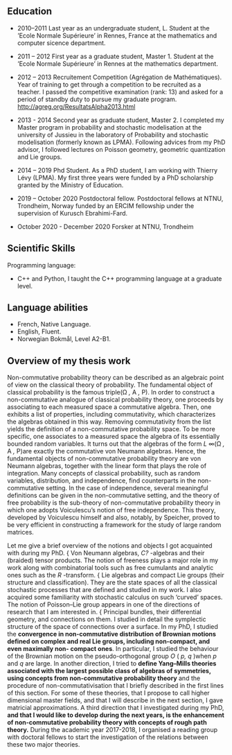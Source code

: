 ## Education

- 2010–2011 Last year as an undergraduate student, L.
Student at the ’Ecole Normale Supérieure’ in Rennes, France at the mathematics and computer
sicence department.

- 2011 – 2012 First year as a graduate student, Master 1.
Student at the ’Ecole Normale Supérieure’ in Rennes at the mathematics department.

- 2012 – 2013 Recruitement Competition (Agrégation de Mathématiques).
Year of training to get through a competition to be recruited as a teacher. I passed the
competitive examination (rank: 13) and asked for a period of standby duty to pursue my
graduate program. http://agreg.org/ResultatsAlpha2013.html

- 2013 - 2014 Second year as graduate student, Master 2.
I completed my Master program in probability and stochastic modelisation at the university
of Jussieu in the laboratory of Probability and stochastic modelisation (formerly known as
LPMA). Following advices from my PhD advisor, I followed lectures on Poisson geometry,
geometric quantization and Lie groups.

- 2014 – 2019 Phd Student.
As a PhD student, I am working with Thierry Lévy (LPMA). My first three years were funded
by a PhD scholarship granted by the Ministry of Education.

- 2019 – October 2020 Postdoctoral fellow.
Postdoctoral fellows at NTNU, Trondheim, Norway funded by an ERCIM fellowship under
the supervision of Kurusch Ebrahimi-Fard.

- October 2020 - December 2020 Forsker at NTNU, Trondheim

## Scientific Skills

Programming language:

- C++ and Python, I taught the C++ programming language at a graduate level.

## Language abilities

- French, Native Language.
- English, Fluent.
- Norwegian Bokmål, Level A2-B1.

## Overview of my thesis work

Non-commutative probability theory can be described as an algebraic point of view on the classical
theory of probability.
The fundamental object of classical probability is the famous triple(Ω _,_ A _,_ P). In order to construct a
non-commutative analogue of classical probability theory, one proceeds by associating to each measured
space a commutative algebra. Then, one exhibits a list of properties, including commutativity, which
characterizes the algebras obtained in this way. Removing commutativity from the list yields the
definition of a non-commutative probability space.
To be more specific, one associates to a measured space the algebra of its essentially bounded random
variables. It turns out that the algebras of the form _L_ ∞(Ω _,_ A _,_ P)are exactly the commutative von
Neumann algebras. Hence, the fundamental objects of non-commutative probability theory are von
Neumann algebras, together with the linear form that plays the role of integration. Many concepts of
classical probability, such as random variables, distribution, and independence, find counterparts in
the non-commutative setting.
In the case of independence, several meaningful definitions can be given in the non-commutative setting,
and the theory of free probability is the sub-theory of non-commutative probability theory in which
one adopts Voiculescu’s notion of free independence. This theory, developed by Voiculescu himself and
also, notably, by Speicher, proved to be very efficient in constructing a framework for the study of
large random matrices.


Let me give a brief overview of the notions and objects I got acquainted with during my PhD.
{ Von Neumann algebras, _C?_ -algebras and their (braided) tensor products. The notion of freeness
plays a major role in my work along with combinatorial tools such as free cumulants and analytic
ones such as the _R_ -transform.
{ Lie algebras and compact Lie groups (their structure and classification). They are the state spaces
of all the classical stochastic processes that are defined and studied in my work. I also acquired
some familiarity with stochastic calculus on such ‘curved’ spaces. The notion of Poisson–Lie group
appears in one of the directions of research that I am interested in.
{ Principal bundles, their differential geometry, and connections on them. I studied in detail the
symplectic structure of the space of connections over a surface.
In my PhD, I studied the **convergence in non-commutative distribution of Brownian motions
defined on complex and real Lie groups, including non-compact, and even maximally non-
compact ones**. In particular, I studied the behaviour of the Brownian motion on the pseudo-orthogonal
group _O_ ( _p, q_ )when _p_ and _q_ are large.
In another direction, I tried to **define Yang–Mills theories associated with the largest possible
class of algebras of symmetries, using concepts from non-commutative probability theory**
and the procedure of non-commutativisation that I briefly described in the first lines of this section.
For some of these theories, that I propose to call higher dimensional master fields, and that I will
describe in the next section, I gave matricial approximations.
A third direction that I investigated during my PhD, **and that I would like to develop during the
next years, is the enhancement of non-commutative probability theory with concepts of
rough path theory.** During the academic year 2017-2018, I organised a reading group with doctoral
fellows to start the investigation of the relations between these two major theories.
